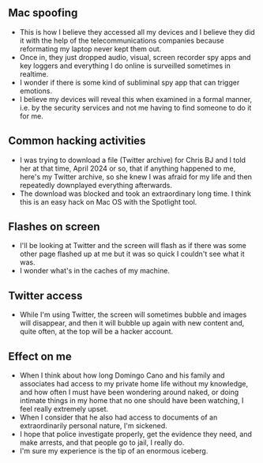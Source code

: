 ## Mac spoofing

- This is how I believe they accessed all my devices and I believe they did it with the help of the telecommunications companies because reformating my laptop never kept them out.
- Once in, they just dropped audio, visual, screen recorder spy apps and key loggers and everything I do online is surveilled sometimes in realtime.
- I wonder if there is some kind of subliminal spy app that can trigger emotions.
- I believe my devices will reveal this when examined in a formal manner, i.e. by the security services and not me having to find someone to do it for me.

## Common hacking activities

- I was trying to download a file (Twitter archive) for Chris BJ and I told her at that time, April 2024 or so, that if anything happened to me, here's my Twitter archive, so she knew I was afraid for my life and then repeatedly downplayed everything afterwards.
- The download was blocked and took an extraordinary long time. I think this is an easy hack on Mac OS with the Spotlight tool.

## Flashes on screen

- I'll be looking at Twitter and the screen will flash as if there was some other page flashed up at me but it was so quick I couldn't see what it was.
- I wonder what's in the caches of my machine.

## Twitter access

- While I'm using Twitter, the screen will sometimes bubble and images will disappear, and then it will bubble up again with new content and, quite often, at the top will be a hacker account.

## Effect on me

- When I think about how long Domingo Cano and his family and associates had access to my private home life without my knowledge, and how often I must have been wondering around naked, or doing intimate things in my home that no one should have been watching, I feel really extremely upset.
- When I consider that he also had access to documents of an extraordinarily personal nature, I'm sickened.
- I hope that police investigate properly, get the evidence they need, and make arrests, and that people go to jail, I really do.
- I'm sure my experience is the tip of an enormous iceberg.
